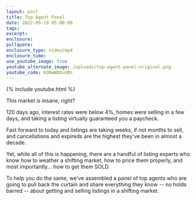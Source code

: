 ```yaml
---
layout: post
title: Top Agent Panel
date: 2022-09-19 05:00:00
tags:
excerpt:
enclosure:
pullquote:
enclosure_type: video/mp4
enclosure_time:
use_youtube_image: true
youtube_alternate_image: /uploads/top-agent-panel-original.png
youtube_code: KONwWBXuUBs
---
```

{% include youtube.html %}

This market is insane, right?

120 days ago, interest rates were below 4%, homes were selling in a few days, and taking a listing virtually guaranteed you a paycheck.

Fast forward to today and listings are taking weeks, if not months to sell, and cancellations and expireds are the highest they've been in almost a decade.

Yet, while all of this is happening, there are a handful of listing experts who know how to weather a shifting market, how to price them properly, and most importantly... how to get them SOLD.

To help you do the same, we've assembled a panel of top agents who are going to pull back the curtain and share everything they know -- no holds barred -- about getting and selling listings in a shifting market.